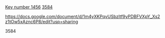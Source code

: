 [Key number 1456](https://fs29.formsite.com/res/workflowContinue?EParam=m_OmK8apOTBsFiOHYXvfzdlARFv6bfoFeD_BD97ub94aYn4-rcQWSggxPPhBHVw_xIlXrYVWlIpireazvI3C641Sfv_njW3O4q0s7ms7jwM)
[3584 ](https://fs29.formsite.com/res/workflowContinue?EParam=m_OmK8apOTBsFiOHYXvfzdlARFv6bfoFeD_BD97ub94aYn4-rcQWSggxPPhBHVw_xIlXrYVWlIpireazvI3C641Sfv_njW3O4q0s7ms7jwM)


https://docs.google.com/document/d/1m4yXKPqvUSbzItf9yPDBFVXpY_Xs2z1tOw5xAznc6P8/edit?usp=sharing

3584

